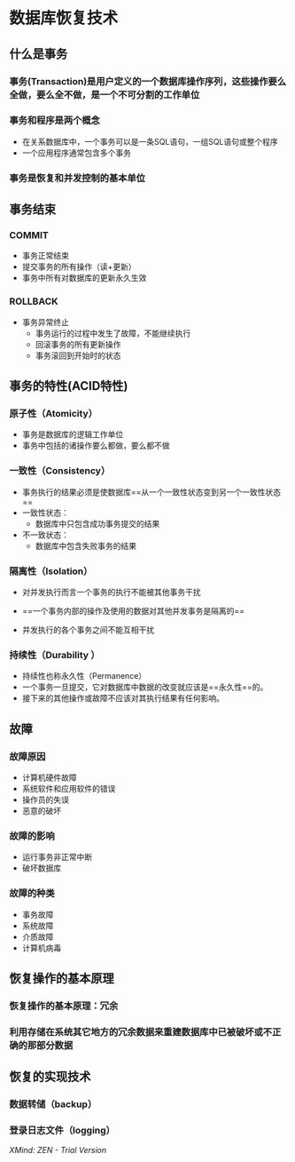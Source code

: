 # 数据库恢复技术
## 什么是事务
### 事务(Transaction)是用户定义的一个数据库操作序列，这些操作要么全做，要么全不做，是一个不可分割的工作单位
### 事务和程序是两个概念
* 在关系数据库中，一个事务可以是一条SQL语句，一组SQL语句或整个程序
* 一个应用程序通常包含多个事务
### 事务是恢复和并发控制的基本单位
## 事务结束
### COMMIT
* 事务正常结束   
* 提交事务的所有操作（读+更新）
* 事务中所有对数据库的更新永久生效
### ROLLBACK
* 事务异常终止
    * 事务运行的过程中发生了故障，不能继续执行
    * 回滚事务的所有更新操作
    * 事务滚回到开始时的状态
## 事务的特性(ACID特性)
### 原子性（Atomicity）
* 事务是数据库的逻辑工作单位
* 事务中包括的诸操作要么都做，要么都不做
### 一致性（Consistency）
* 事务执行的结果必须是使数据库==从一个一致性状态变到另一个一致性状态==
* 一致性状态：
    * 数据库中只包含成功事务提交的结果
* 不一致状态：
    * 数据库中包含失败事务的结果
### 隔离性（Isolation）
* 对并发执行而言一个事务的执行不能被其他事务干扰

* ==一个事务内部的操作及使用的数据对其他并发事务是隔离的==
* 并发执行的各个事务之间不能互相干扰
### 持续性（Durability ）
* 持续性也称永久性（Permanence）
* 一个事务一旦提交，它对数据库中数据的改变就应该是==永久性==的。
* 接下来的其他操作或故障不应该对其执行结果有任何影响。

## 故障

### 故障原因
* 计算机硬件故障
* 系统软件和应用软件的错误
* 操作员的失误
* 恶意的破坏
### 故障的影响
* 运行事务非正常中断
* 破坏数据库
### 故障的种类
* 事务故障
* 系统故障
* 介质故障
* 计算机病毒
## 恢复操作的基本原理
### 恢复操作的基本原理：冗余
### 利用存储在系统其它地方的冗余数据来重建数据库中已被破坏或不正确的那部分数据
## 恢复的实现技术
### 数据转储（backup）
### 登录日志文件（logging）
*XMind: ZEN - Trial Version*
